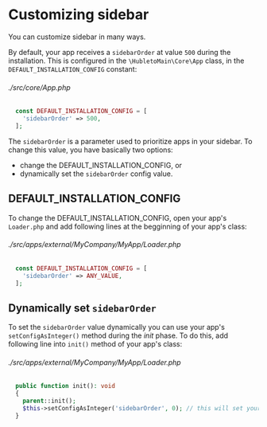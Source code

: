 # Customizing sidebar

You can customize sidebar in many ways.

By default, your app receives a `sidebarOrder` at value `500` during the installation. This is configured in the `\HubletoMain\Core\App` class, in the `DEFAULT_INSTALLATION_CONFIG` constant:

###### ./src/core/App.php
```php
  const DEFAULT_INSTALLATION_CONFIG = [
    'sidebarOrder' => 500,
  ];
```

The `sidebarOrder` is a parameter used to prioritize apps in your sidebar. To change this value, you have basically two options:

  * change the DEFAULT_INSTALLATION_CONFIG, or
  * dynamically set the `sidebarOrder` config value.

## DEFAULT_INSTALLATION_CONFIG

To change the DEFAULT_INSTALLATION_CONFIG, open your app's `Loader.php` and add following lines at the begginning of your app's class:

###### ./src/apps/external/MyCompany/MyApp/Loader.php
```php
  const DEFAULT_INSTALLATION_CONFIG = [
    'sidebarOrder' => ANY_VALUE,
  ];
```
## Dynamically set `sidebarOrder`

To set the `sidebarOrder` value dynamically you can use your app's `setConfigAsInteger()` method during the *init* phase. To do this, add following line into `init()` method of your app's class:

###### ./src/apps/external/MyCompany/MyApp/Loader.php
```php
  public function init(): void
  {
    parent::init();
    $this->setConfigAsInteger('sidebarOrder', 0); // this will set your sidebarOrder
  }

```